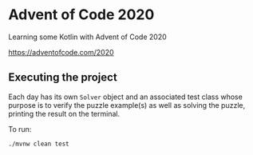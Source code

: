 # Advent of Code 2020
Learning some Kotlin with Advent of Code 2020

https://adventofcode.com/2020

## Executing the project
Each day has its own `Solver` object and an associated test class whose purpose is to verify the puzzle example(s) as well as solving the puzzle, printing the result on the terminal.

To run:
```
./mvnw clean test
```
